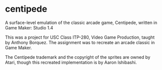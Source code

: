 # centipede
A surface-level emulation of the classic arcade game, Centipede, written in Game Maker: Studio 1.4

This was a project for USC Class ITP-280, Video Game Production, taught by Anthony Borquez.
The assignment was to recreate an arcade classic in Game Maker.

The Centipede trademark and the copyright of the sprites are owned by Atari, though this recreated implementation is by Aaron Ishibashi.
